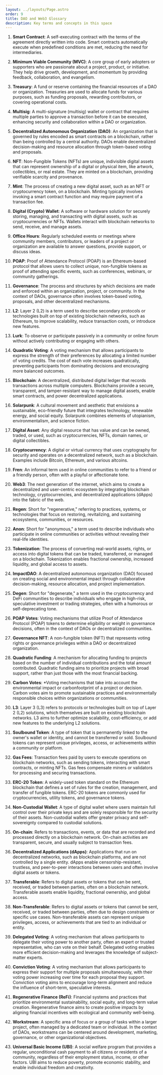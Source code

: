 ```yaml
---
layout: ../layouts/Page.astro
order: 9
title: DAO and Web3 Glossary
description: Key terms and concepts in this space
---
```


1. **Smart Contract**:
   A self-executing contract with the terms of the agreement directly written into code. Smart contracts automatically execute when predefined conditions are met, reducing the need for intermediaries.

2. **Minimum Viable Community (MVC)**:
   A core group of early adopters or supporters who are passionate about a project, product, or initiative. They help drive growth, development, and momentum by providing feedback, collaboration, and evangelism.

3. **Treasury**:
   A fund or reserve containing the financial resources of a DAO or organization. Treasuries are used to allocate funds for various purposes, such as funding proposals, rewarding contributors, or covering operational costs.

4. **Multisig**:
   A multi-signature (multisig) wallet or contract that requires multiple parties to approve a transaction before it can be executed, enhancing security and collaboration within a DAO or organization.

5. **Decentralized Autonomous Organization (DAO)**:
   An organization that is governed by rules encoded as smart contracts on a blockchain, rather than being controlled by a central authority. DAOs enable decentralized decision-making and resource allocation through token-based voting and proposals.

6. **NFT**:
   Non-Fungible Tokens (NFTs) are unique, indivisible digital assets that can represent ownership of a digital or physical item, like artwork, collectibles, or real estate. They are minted on a blockchain, providing verifiable scarcity and provenance.

7. **Mint**:
   The process of creating a new digital asset, such as an NFT or cryptocurrency token, on a blockchain. Minting typically involves invoking a smart contract function and may require payment of a transaction fee.

8. **Digital (Crypto) Wallet**:
   A software or hardware solution for securely storing, managing, and transacting with digital assets, such as cryptocurrencies or NFTs. Wallets interact with blockchain networks to send, receive, and manage assets.

9. **Office Hours**:
   Regularly scheduled events or meetings where community members, contributors, or leaders of a project or organization are available to answer questions, provide support, or discuss ideas.

10. **POAP**:
    Proof of Attendance Protocol (POAP) is an Ethereum-based protocol that allows users to collect unique, non-fungible tokens as proof of attending specific events, such as conferences, webinars, or community gatherings.

11. **Governance**:
    The process and structures by which decisions are made and enforced within an organization, project, or community. In the context of DAOs, governance often involves token-based voting, proposals, and other decentralized mechanisms.

12. **L2**:
    Layer 2 (L2) is a term used to describe secondary protocols or technologies built on top of existing blockchain networks, such as Ethereum, to improve scalability, reduce transaction costs, or introduce new features.

13. **Lurk**:
    To observe or participate passively in a community or online forum without actively contributing or engaging with others.

14. **Quadratic Voting**:
    A voting mechanism that allows participants to express the strength of their preferences by allocating a limited number of voting credits. The cost of each vote increases quadratically, preventing participants from dominating decisions and encouraging more balanced outcomes.

15. **Blockchain**:
    A decentralized, distributed digital ledger that records transactions across multiple computers. Blockchains provide a secure, transparent, and tamper-resistant way to manage digital assets, enable smart contracts, and power decentralized applications.

16. **Solarpunk**:
    A cultural movement and aesthetic that envisions a sustainable, eco-friendly future that integrates technology, renewable energy, and social equity. Solarpunk combines elements of utopianism, environmentalism, and science fiction.

17. **Digital Asset**:
    Any digital resource that has value and can be owned, traded, or used, such as cryptocurrencies, NFTs, domain names, or digital collectibles.

18. **Cryptocurrency**:
    A digital or virtual currency that uses cryptography for security and operates on a decentralized network, such as a blockchain. Examples include Bitcoin, Ethereum, and various altcoins.

19. **Fren**:
    An informal term used in online communities to refer to a friend or a friendly person, often with a playful or affectionate tone.

20. **Web3**:
    The next generation of the internet, which aims to create a decentralized and user-centric ecosystem by integrating blockchain technology, cryptocurrencies, and decentralized applications (dApps) into the fabric of the web.

21. **Regen**:
    Short for "regenerative," referring to practices, systems, or technologies that focus on restoring, revitalizing, and sustaining ecosystems, communities, or resources.

22. **Anon**:
    Short for "anonymous," a term used to describe individuals who participate in online communities or activities without revealing their real-life identities.

23. **Tokenization**:
    The process of converting real-world assets, rights, or access into digital tokens that can be traded, transferred, or managed on a blockchain. Tokenization enables fractional ownership, increased liquidity, and global access to assets.

24. **ImpactDAO**:
    A decentralized autonomous organization (DAO) focused on creating social and environmental impact through collaborative decision-making, resource allocation, and project implementation.

25. **Degen**:
    Short for "degenerate," a term used in the cryptocurrency and DeFi communities to describe individuals who engage in high-risk, speculative investment or trading strategies, often with a humorous or self-deprecating tone.

26. **POAP Votes**:
    Voting mechanisms that utilize Proof of Attendance Protocol (POAP) tokens to determine eligibility or weight in governance decisions, often in the context of DAOs or decentralized communities.

27. **Governance NFT**:
    A non-fungible token (NFT) that represents voting rights or governance privileges within a DAO or decentralized organization.

28. **Quadratic Funding**:
    A mechanism for allocating funding to projects based on the number of individual contributions and the total amount contributed. Quadratic funding aims to prioritize projects with broad support, rather than just those with the most financial backing.

29. **Carbon Votes**:
    \*Voting mechanisms that take into account the environmental impact or carbonfootprint of a project or decision. Carbon votes aim to promote sustainable practices and environmentally responsible choices within organizations or communities.

30. **L3**:
    Layer 3 (L3) refers to protocols or technologies built on top of Layer 2 (L2) solutions, which themselves are built on existing blockchain networks. L3 aims to further optimize scalability, cost-efficiency, or add new features to the underlying L2 solutions.

31. **Soulbound Token**:
    A type of token that is permanently linked to the owner's wallet or identity, and cannot be transferred or sold. Soulbound tokens can represent unique privileges, access, or achievements within a community or platform.

32. **Gas Fees**:
    Transaction fees paid by users to execute operations on blockchain networks, such as sending tokens, interacting with smart contracts, or minting NFTs. Gas fees compensate miners or validators for processing and securing transactions.

33. **ERC-20 Token**:
    A widely-used token standard on the Ethereum blockchain that defines a set of rules for the creation, management, and transfer of fungible tokens. ERC-20 tokens are commonly used for cryptocurrencies, utility tokens, and governance tokens.

34. **Non-Custodial Wallet**:
    A type of digital wallet where users maintain full control over their private keys and are solely responsible for the security of their assets. Non-custodial wallets offer greater privacy and self-sovereignty compared to custodial solutions.

35. **On-chain**:
    Refers to transactions, events, or data that are recorded and processed directly on a blockchain network. On-chain activities are transparent, secure, and usually subject to transaction fees.

36. **Decentralized Applications (dApps)**:
    Applications that run on decentralized networks, such as blockchain platforms, and are not controlled by a single entity. dApps enable censorship-resistant, trustless, and peer-to-peer interactions between users and often involve digital assets or tokens.

37. **Transferable**:
    Refers to digital assets or tokens that can be sent, received, or traded between parties, often on a blockchain network. Transferable assets enable liquidity, fractional ownership, and global access.

38. **Non-Transferable**:
    Refers to digital assets or tokens that cannot be sent, received, or traded between parties, often due to design constraints or specific use cases. Non-transferable assets can represent unique privileges, access, or achievements that are tied to an individual or entity.

39. **Delegated Voting**:
    A voting mechanism that allows participants to delegate their voting power to another party, often an expert or trusted representative, who can vote on their behalf. Delegated voting enables more efficient decision-making and leverages the knowledge of subject-matter experts.

40. **Conviction Voting**:
    A voting mechanism that allows participants to express their support for multiple proposals simultaneously, with their voting power increasing over time for each proposal they support. Conviction voting aims to encourage long-term alignment and reduce the influence of short-term, speculative interests.

41. **Regenerative Finance (ReFi)**:
    Financial systems and practices that prioritize environmental sustainability, social equity, and long-term value creation. Regenerative finance aims to create positive impacts by aligning financial incentives with ecological and community well-being.

42. **Workstream**:
    A specific area of focus or a group of tasks within a larger project, often managed by a dedicated team or individual. In the context of DAOs, workstreams can be centered around development, marketing, governance, or other organizational objectives.

43. **Universal Basic Income (UBI)**:
    A social welfare program that provides a regular, unconditional cash payment to all citizens or residents of a community, regardless of their employment status, income, or other factors. UBI aims to reduce poverty, promote economic stability, and enable individual freedom and creativity.
